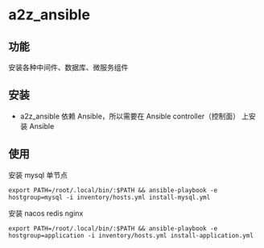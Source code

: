 # a2z_ansible

## 功能
安装各种中间件、数据库、微服务组件

## 安装

- a2z_ansible 依赖 Ansible，所以需要在 Ansible controller（控制面）  上安装 Ansible 


## 使用

安装 mysql 单节点

```shell
export PATH=/root/.local/bin/:$PATH && ansible-playbook -e hostgroup=mysql -i inventory/hosts.yml install-mysql.yml
```

安装 nacos redis nginx

```shell
export PATH=/root/.local/bin/:$PATH && ansible-playbook -e hostgroup=application -i inventory/hosts.yml install-application.yml
```

<!-- ```shell
export ANSIBLE_LIBRARY=`pwd`/plugins/modules && ansible-playbook -e hostgroup=oracle -i inventory/hosts.yml single-oracle.yml
``` -->